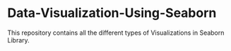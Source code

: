 # Data-Visualization-Using-Seaborn
 This repository contains all the different types of Visualizations in Seaborn Library.
